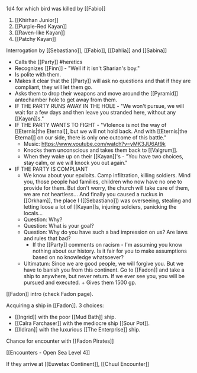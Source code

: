 1d4 for which bird was killed by [[Fabio]]
1. [[Khirhan Junior]]
2. [[Purple-Red Kayan]]
3. [[Raven-like Kayan]]
4. [[Patchy Kayan]]

Interrogation by [[Sebastiano]], [[Fabio]], [[Dahlia]] and [[Sabina]]
- Calls the [[Party]] #heretics
- Recognizes [[Finn]] - "Well if it isn't Sharian's boy."
- Is polite with them.
- Makes it clear that the [[Party]] will ask no questions and that if they are compliant, they will let them go.
- Asks them to drop their weapons and move around the [[Pyramid]] antechamber hole to get away from them.
- IF THE PARTY RUNS AWAY IN THE HOLE - "We won't pursue, we will wait for a few days and then leave you stranded here, without any [[Kayan]]s."
- IF THE PARTY WANTS TO FIGHT - "VIolence is not the way of [[Eternis|the Eternal]], but we will not hold back. And with [[Eternis|the Eternal]] on our side, there is only one outcome of this battle."
	- Music: https://www.youtube.com/watch?v=yMK3JU6At9k
	- Knocks them unconscious and takes them back to [[Valgrum]].
	- When they wake up on their [[Kayan]]'s - "You have two choices, stay calm, or we will knock you out again."
- IF THE PARTY IS COMPLIANT
	- We know about your epxloits. Camp infiltration, killing soldiers. Mind you, those people had families, children who now have no one to provide for them. But don't worry, the church will take care of them, we are not heartless... And finally you caused a ruckus in [[Orkham]], the place I ([[Sebastiano]]) was overseeing, stealing and letting loose a lot of [[Kayan]]s, injuring soldiers, panicking the locals...
	- Question: Why?
	- Question: What is your goal?
	- Question: Why do you have such a bad impression on us? Are laws and rules that bad?
		- If the [[Party]] comments on racism - I'm assuming you know nothing about our history. Is it fair for you to make assumptions based on no knowledge whatsoever?
	- Ultimatum: Since we are good people, we will forgive you. But we have to banish you from this continent. Go to [[Fadon]] and take a ship to anywhere, but never return. If we ever see you, you will be pursued and executed. + Gives them 1500 gp.

[[Fadon]] intro (check Fadon page).

Acquiring a ship in [[Fadon]].
3 choices:
- [[Ingrid]] with the poor [[Mud Bath]] ship.
- [[Calra Farchaser]] with the mediocre ship [[Sour Pot]].
- [[Ildiran]] with the luxurious [[The Enterprise]] ship.

Chance for encounter with [[Fadon Pirates]]

[[Encounters - Open Sea Level 4]]

If they arrive at [[Euwetax Continent]], [[Chuul Encounter]]